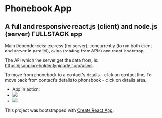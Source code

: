 # Phonebook App
## A full and responsive react.js (client) and node.js (server) FULLSTACK app

Main Dependenceis: express (for server), concurrently (to run both client and server in parallel), axios (reading from APIs) and react-bootstrap.

The API which the server get the data from, is: https://jsonplaceholder.typicode.com/users.

To move from phonebook to a contact's details - click on contact line.
To move back from contact's details to phonebook - click on details area.

* App in action:
 * ![](https://github.com/BarJan/phonebook-app/blob/master/public/images/web-browser-gif.gif)
  * ![](https://github.com/BarJan/phonebook-app/blob/master/public/images/mobile-gif.gif)

This project was bootstrapped with [Create React App](https://github.com/facebook/create-react-app).
